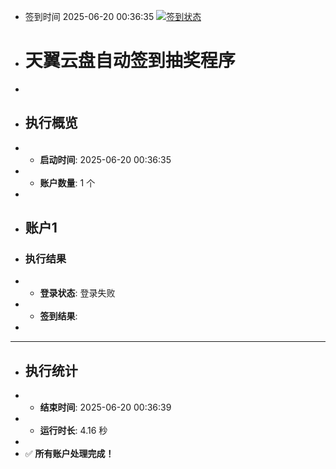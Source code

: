 - 签到时间 2025-06-20 00:36:35 [![签到状态](https://github.com/zwj600600/189pan/actions/workflows/main.yml/badge.svg?branch=main)](https://github.com/zwj600600/189pan/actions/workflows/main.yml)
- # 天翼云盘自动签到抽奖程序
- 
- ## 执行概览
- - **启动时间**: 2025-06-20 00:36:35
- - **账户数量**: 1 个
- 
- ## 账户1
- ### 执行结果
- - **登录状态**: 登录失败
- - **签到结果**: 
- 
- ---
- ## 执行统计
- - **结束时间**: 2025-06-20 00:36:39
- - **运行时长**: 4.16 秒
- 
- ✅ **所有账户处理完成！**
